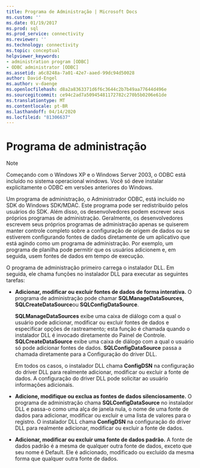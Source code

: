 ```yaml
---
title: Programa de Administração | Microsoft Docs
ms.custom: ''
ms.date: 01/19/2017
ms.prod: sql
ms.prod_service: connectivity
ms.reviewer: ''
ms.technology: connectivity
ms.topic: conceptual
helpviewer_keywords:
- administration program [ODBC]
- ODBC administrator [ODBC]
ms.assetid: a6c8248a-7a01-42e7-aaed-99dc94d50028
author: David-Engel
ms.author: v-daenge
ms.openlocfilehash: d8a2a8363371d6f6c3644c2b7b49aa77644d496e
ms.sourcegitcommit: ce94c2ad7a50945481172782c270b5b0206e61de
ms.translationtype: MT
ms.contentlocale: pt-BR
ms.lasthandoff: 04/14/2020
ms.locfileid: "81306637"
---
```

# <a name="administration-program"></a>Programa de administração
> [!NOTE]  
>  Começando com o Windows XP e o Windows Server 2003, o ODBC está incluído no sistema operacional windows. Você só deve instalar explicitamente o ODBC em versões anteriores do Windows.  
  
 Um programa de administração, o Administrador ODBC, está incluído no SDK do Windows SDK/MDAC. Este programa pode ser redistribuído pelos usuários do SDK. Além disso, os desenvolvedores podem escrever seus próprios programas de administração. Geralmente, os desenvolvedores escrevem seus próprios programas de administração apenas se quiserem manter controle completo sobre a configuração de origem de dados ou se estiverem configurando fontes de dados diretamente de um aplicativo que está agindo como um programa de administração. Por exemplo, um programa de planilha pode permitir que os usuários adicionem e, em seguida, usem fontes de dados em tempo de execução.  
  
 O programa de administração primeiro carrega o instalador DLL. Em seguida, ele chama funções no instalador DLL para executar as seguintes tarefas:  
  
-   **Adicionar, modificar ou excluir fontes de dados de forma interativa.** O programa de administração pode chamar **SQLManageDataSources,** **SQLCreateDataSource**ou **SQLConfigDataSource**.  
  
     **SQLManageDataSources** exibe uma caixa de diálogo com a qual o usuário pode adicionar, modificar ou excluir fontes de dados e especificar opções de rastreamento; esta função é chamada quando o instalador DLL é invocado diretamente do Painel de Controle. **SQLCreateDataSource** exibe uma caixa de diálogo com a qual o usuário só pode adicionar fontes de dados. **SQLConfigDataSource** passa a chamada diretamente para a Configuração do driver DLL.  
  
     Em todos os casos, o instalador DLL chama **ConfigDSN** na configuração do driver DLL para realmente adicionar, modificar ou excluir a fonte de dados. A configuração do driver DLL pode solicitar ao usuário informações adicionais.  
  
-   **Adicione, modifique ou exclua as fontes de dados silenciosamente.** O programa de administração chama **SQLConfigDataSource** no instalador DLL e passa-o como uma alça de janela nula, o nome de uma fonte de dados para adicionar, modificar ou excluir e uma lista de valores para o registro. O instalador DLL chama **ConfigDSN** na configuração do driver DLL para realmente adicionar, modificar ou excluir a fonte de dados.  
  
-   **Adicionar, modificar ou excluir uma fonte de dados padrão.** A fonte de dados padrão é a mesma de qualquer outra fonte de dados, exceto que seu nome é Default. Ele é adicionado, modificado ou excluído da mesma forma que qualquer outra fonte de dados.
